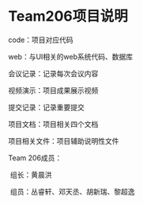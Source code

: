 # Team206项目说明

code：项目对应代码

web：与UI相关的web系统代码、数据库

会议记录：记录每次会议内容

视频演示：项目成果展示视频

提交记录：记录重要提交

项目文档：项目相关四个文档

项目相关文件：项目辅助说明性文件

Team 206成员：

​	组长：黄晨洪

​	组员：丛睿轩、邓天丞、胡新瑞、黎超逸

​	

